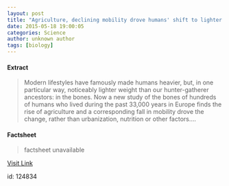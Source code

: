 ```yaml
---
layout: post
title: "Agriculture, declining mobility drove humans' shift to lighter bones"
date: 2015-05-18 19:00:05
categories: Science
author: unknown author
tags: [biology]
---
```



#### Extract
>Modern lifestyles have famously made humans heavier, but, in one particular way, noticeably lighter weight than our hunter-gatherer ancestors: in the bones. Now a new study of the bones of hundreds of humans who lived during the past 33,000 years in Europe finds the rise of agriculture and a corresponding fall in mobility drove the change, rather than urbanization, nutrition or other factors....

#### Factsheet
>factsheet unavailable

[Visit Link](http://phys.org/news351169990.html)

id:  124834
